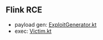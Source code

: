 ## Flink RCE

- payload gen: [ExploitGenerator.kt](src%2Fmain%2Fkotlin%2Fappsec%2FExploitGenerator.kt)
- exec: [Victim.kt](src%2Fmain%2Fkotlin%2Fappsec%2FVictim.kt)